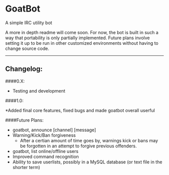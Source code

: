 # GoatBot
A simple IRC utility bot

A more in depth readme will come soon. For now, the bot is built in such a way that portability is only partially implemented.
Future plans involve setting it up to be run in other customized environments without having to change source code.


-------------------------------------------------------------------------------------------------------------------


## Changelog:

####0.X:

* Testing and development


####1.0:

*Added final core features, fixed bugs and made goatbot overall userful


####Future Plans:

* goatbot, announce [channel] [message]
* Warning/Kick/Ban forgiveness
  * After a certian amount of time goes by, warnings kick or bans may be forgotten in an attempt to forgive previous offenders.
* goatbot, list online/offline users
* Improved command recognition
* Ability to save userlists, possibly in a MySQL database (or text file in the shorter term)
